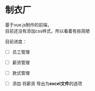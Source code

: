 # 制衣厂

基于vue.js制作的前端，  
目前还没有添加css样式，所以看着有些简陋


目前进度：
- [ ] 员工管理
- [ ] 薪资管理
- [ ] 款式管理

- [ ] 添加 将薪资 导出为**excel文件**的选项

